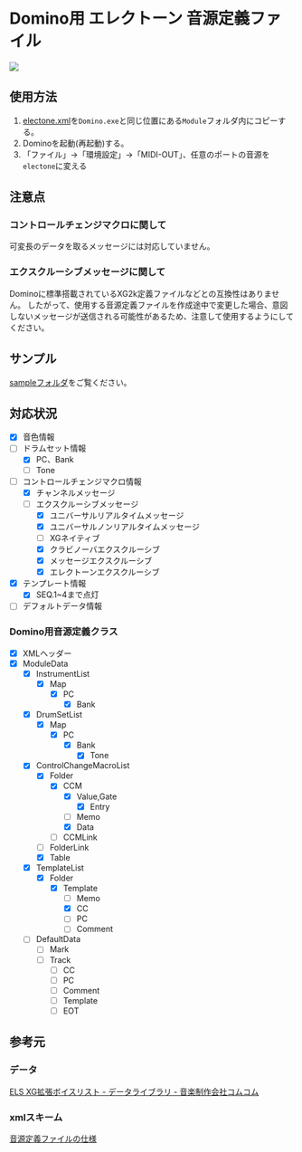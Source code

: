# Domino用 エレクトーン 音源定義ファイル

![](https://img.shields.io/badge/version-1.0.0-orange)

## 使用方法

1. [electone.xml](./electone.xml)を`Domino.exe`と同じ位置にある`Module`フォルダ内にコピーする。
1. Dominoを起動(再起動)する。
1. 「ファイル」→「環境設定」→「MIDI-OUT」、任意のポートの音源を`electone`に変える

## 注意点
### コントロールチェンジマクロに関して
可変長のデータを取るメッセージには対応していません。

### エクスクルーシブメッセージに関して
Dominoに標準搭載されているXG2k定義ファイルなどとの互換性はありません。
したがって、使用する音源定義ファイルを作成途中で変更した場合、意図しないメッセージが送信される可能性があるため、注意して使用するようにしてください。

## サンプル
[sampleフォルダ](./sample)をご覧ください。

## 対応状況

- [x] 音色情報
- [ ] ドラムセット情報
  - [x] PC、Bank
  - [ ] Tone
- [ ] コントロールチェンジマクロ情報
  - [x] チャンネルメッセージ
  - [ ] エクスクルーシブメッセージ
    - [x] ユニバーサルリアルタイムメッセージ
    - [x] ユニバーサルノンリアルタイムメッセージ
    - [ ] XGネイティブ
    - [x] クラビノーバエクスクルーシブ
    - [x] メッセージエクスクルーシブ
    - [x] エレクトーンエクスクルーシブ
- [x] テンプレート情報
  - [x] SEQ.1~4まで点灯
- [ ] デフォルトデータ情報

### Domino用音源定義クラス

- [x] XMLヘッダー
- [x] ModuleData
  - [x] InstrumentList
    - [x] Map
      - [x] PC
        - [x] Bank
  - [x] DrumSetList
    - [x] Map
      - [x] PC
        - [x] Bank
          - [x] Tone
  - [x] ControlChangeMacroList
    - [x] Folder
      - [x] CCM
        - [x] Value,Gate
          - [x] Entry
        - [ ] Memo
        - [x] Data
      - [ ] CCMLink
    - [ ] FolderLink
    - [x] Table
  - [x] TemplateList
    - [x] Folder
      - [x] Template
        - [ ] Memo
        - [x] CC
        - [ ] PC
        - [ ] Comment
  - [ ] DefaultData
    - [ ] Mark
    - [ ] Track
      - [ ] CC
      - [ ] PC
      - [ ] Comment
      - [ ] Template
      - [ ] EOT

## 参考元

### データ

[ELS XG拡張ボイスリスト - データライブラリ -
音楽制作会社コムコム](http://www.comcom2.com/lib/els_ext_xg_voice_list.html#113)

### xmlスキーム

[音源定義ファイルの仕様](http://5.pro.tok2.com/~mpc/ranzan86/domino/Domino129/Manual/module.htm)
